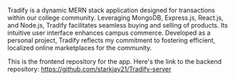 Tradify is a dynamic MERN stack application designed for transactions within our college community. Leveraging MongoDB, Express.js, React.js, and Node.js, Tradify facilitates seamless buying and selling of products. Its intuitive user interface enhances campus commerce. 
Developed as a personal project, Tradify reflects my commitment to fostering efficient, localized online marketplaces for the community.

This is the frontend repository for the app. Here's the link to the backend repository: https://github.com/starkjay21/Tradify-server
